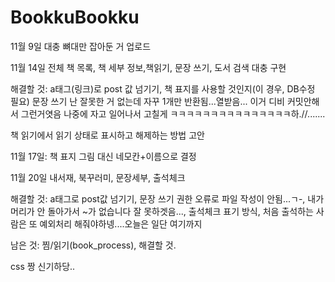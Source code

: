 # BookkuBookku

11월 9일 대충 뼈대만 잡아둔 거 업로드



11월 14일  전체 책 목록, 책 세부 정보,책읽기, 문장 쓰기, 도서 검색 대충 구현

  해결할 것: a태그(링크)로 post 값 넘기기, 책 표지를 사용할 것인지(이 경우, DB수정 필요)
  문장 쓰기 난 잘못한 거 없는데 자꾸 1개만 반환됨...열받음... 이거 디비 커밋안해서 그런거엿음 나중에 자고 일어나서 고칠게 ㅋㅋㅋㅋㅋㅋㅋㅋㅋㅋㅋㅋㅋㅋㅋ하.//.......
  
  책 읽기에서 읽기 상태로 표시하고 해제하는 방법 고안
 
 
 
 
11월 17일: 책 표지 그림 대신 네모칸+이름으로 결정




11월 20일 내서재, 북꾸러미, 문장세부, 출석체크

  해결할 것: a태그로 post값 넘기기, 문장 쓰기 권한 오류로 파일 작성이 안됨...ㄱ-, 내가 머리가 안 돌아가서 ~가 없습니다 잘 못하겟음..., 출석체크 표기 방식, 처음 출석하는 사람은 또 예외처리 해줘야하넹....오늘은 일단 여기까지
  
남은 것: 찜/읽기(book_process), 해결할 것.


css 짱 신기하당..

